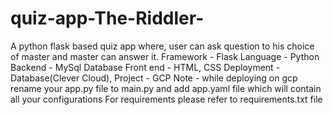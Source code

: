 # quiz-app-The-Riddler-
A  python flask based quiz app where, user can ask question to his choice of master and master can answer it.
Framework - Flask
Language - Python
Backend - MySql Database
Front end - HTML, CSS
Deployment - Database(Clever Cloud), Project - GCP
Note - while deploying on gcp rename your app.py file to main.py and add app.yaml file which will contain all your configurations
For requirements please refer to requirements.txt file

